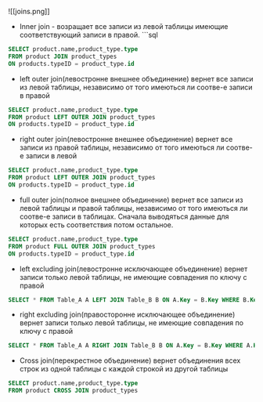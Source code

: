 ![[joins.png]]
- Inner join - возращает все записи из левой таблицы имеющие соответствующий записи в правой. ```sql
```SQL
SELECT product.name,product_type.type 
FROM product JOIN product_types 
ON products.typeID = product_type.id
```
- left outer join(левостронне внешнее объединение) вернет все записи из левой таблицы, независимо от того имеються ли соотве-е записи в правой 
```SQL
SELECT product.name,product_type.type 
FROM product LEFT OUTER JOIN product_types 
ON products.typeID = product_type.id
```
- right outer join(левостронне внешнее объединение) вернет все записи из правой таблицы, независимо от того имеються ли соотве-е записи в левой 
```SQL
SELECT product.name,product_type.type 
FROM product LEFT OUTER JOIN product_types 
ON products.typeID = product_type.id
```
-  full outer join(полное внешнее объединение) вернет все записи из левой таблицы и правой таблицы, независимо от того имеються ли соотве-е записи в таблицах. Сначала выводяться данные для которых есть соответствия потом остальное. 
```SQL
SELECT product.name,product_type.type 
FROM product FULL OUTER JOIN product_types 
ON products.typeID = product_type.id
```
- left excluding join(левостронне исключающее объединение) вернет записи только левой таблицы, не имеющие совпадения по ключу с правой
```SQL
SELECT * FROM Table_A A LEFT JOIN Table_B B ON A.Key = B.Key WHERE B.Key IS NULL
```
- right excluding join(правосторонне исключающее объединение) вернет записи только левой таблицы, не имеющие совпадения по ключу с правой
```SQL
SELECT * FROM Table_A A RIGHT JOIN Table_B B ON A.Key = B.Key WHERE A.Key IS NULL
```
 
 - Cross join(перекрестное  объединение) вернет объединения всех строк из одной таблицы с каждой строкой из другой таблицы
```SQL
SELECT product.name,product_type.type 
FROM product CROSS JOIN product_types 
```